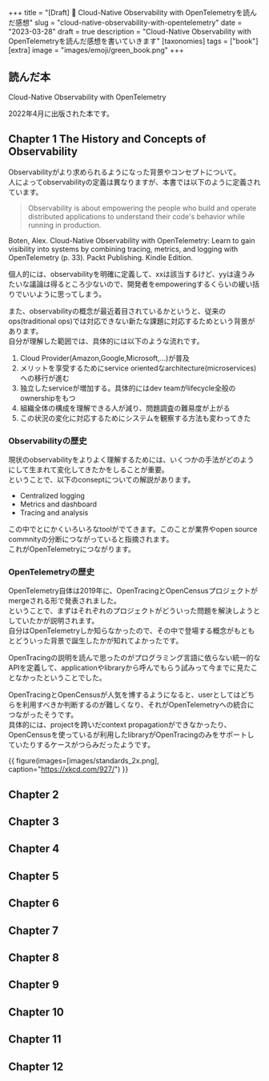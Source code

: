 +++
title = "[Draft] 📗 Cloud-Native Observability with OpenTelemetryを読んだ感想"
slug = "cloud-native-observability-with-opentelemetry"
date = "2023-03-28"
draft = true
description = "Cloud-Native Observability with OpenTelemetryを読んだ感想を書いていきます"
[taxonomies]
tags = ["book"]
[extra]
image = "images/emoji/green_book.png"
+++

## 読んだ本

Cloud-Native Observability with OpenTelemetry  

2022年4月に出版された本です。

## Chapter 1 The History and Concepts of Observability

Observabilityがより求められるようになった背景やコンセプトについて。  
人によってobservabilityの定義は異なりますが、本書では以下のように定義されています。  

> Observability is about empowering the people who build and operate distributed applications to understand their code's behavior while running in production.

Boten, Alex. Cloud-Native Observability with OpenTelemetry: Learn to gain visibility into systems by combining tracing, metrics, and logging with OpenTelemetry (p. 33). Packt Publishing. Kindle Edition. 

個人的には、observabilityを明確に定義して、xxは該当するけど、yyは違うみたいな議論は得るところ少ないので、開発者をempoweringするくらいの緩い括りでいいように思ってしまう。  

また、observabilityの概念が最近着目されているかというと、従来のops(traditional ops)では対応できない新たな課題に対応するためという背景があります。  
自分が理解した範囲では、具体的には以下のような流れです。  

1. Cloud Provider(Amazon,Google,Microsoft,...)が普及
1. メリットを享受するためにservice orientedなarchitecture(microservices)への移行が進む
1. 独立したserviceが増加する。具体的にはdev teamがlifecycle全般のownershipをもつ
1. 組織全体の構成を理解できる人が減り、問題調査の難易度が上がる
1. この状況の変化に対応するためにシステムを観察する方法も変わってきた

### Observabilityの歴史

現状のobservabilityをよりよく理解するためには、いくつかの手法がどのようにして生まれて変化してきたかをしることが重要。  
ということで、以下のconseptについての解説があります。  

* Centralized logging
* Metrics and dashboard
* Tracing and analysis

この中でとにかくいろいろなtoolがでてきます。このことが業界やopen source commnityの分断につながっていると指摘されます。  
これがOpenTelemetryにつながります。

### OpenTelemetryの歴史

OpenTelemetry自体は2019年に、OpenTracingとOpenCensusプロジェクトがmergeされる形で発表されました。  
ということで、まずはそれぞれのプロジェクトがどういった問題を解決しようとしていたかが説明されます。  
自分はOpenTelemetryしか知らなかったので、その中で登場する概念がもともとどういった背景で誕生したかが知れてよかったです。  

OpenTracingの説明を読んで思ったのがプログラミング言語に依らない統一的なAPIを定義して、applicationやlibraryから呼んでもらう試みって今までに見たことなかったということでした。 

OpenTracingとOpenCensusが人気を博するようになると、userとしてはどちらを利用すべきか判断するのが難しくなり、それがOpenTelemetryへの統合につながったそうです。  
具体的には、projectを跨いだcontext propagationができなかったり、OpenCensusを使っているが利用したlibraryがOpenTracingのみをサポートしていたりするケースがつらみだったようです。

{{ figure(images=[images/standards_2x.png], caption="https://xkcd.com/927/") }}



## Chapter 2
## Chapter 3
## Chapter 4
## Chapter 5
## Chapter 6
## Chapter 7
## Chapter 8
## Chapter 9
## Chapter 10
## Chapter 11
## Chapter 12




